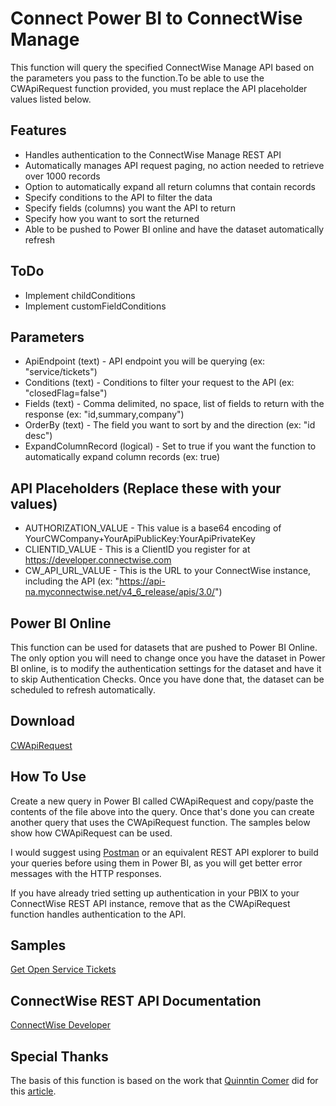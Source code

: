 # Connect Power BI to ConnectWise Manage

This function will query the specified ConnectWise Manage API based on the parameters you pass to the function.To be able to use the CWApiRequest function provided, you must replace the API placeholder values listed below.

## Features

- Handles authentication to the ConnectWise Manage REST API
- Automatically manages API request paging, no action needed to retrieve over 1000 records
- Option to automatically expand all return columns that contain records
- Specify conditions to the API to filter the data
- Specify fields (columns) you want the API to return
- Specify how you want to sort the returned 
- Able to be pushed to Power BI online and have the dataset automatically refresh

## ToDo

- Implement childConditions
- Implement customFieldConditions

## Parameters

- ApiEndpoint (text) - API endpoint you will be querying (ex: "service/tickets")
- Conditions (text) - Conditions to filter your request to the API (ex: "closedFlag=false")
- Fields (text) - Comma delimited, no space, list of fields to return with the response (ex: "id,summary,company")
- OrderBy (text) - The field you want to sort by and the direction (ex: "id desc")
- ExpandColumnRecord (logical) - Set to true if you want the function to automatically expand column records (ex: true)

## API Placeholders (Replace these with your values)

- AUTHORIZATION_VALUE - This value is a base64 encoding of YourCWCompany+YourApiPublicKey:YourApiPrivateKey
- CLIENTID_VALUE - This is a ClientID you register for at https://developer.connectwise.com
- CW_API_URL_VALUE - This is the URL to your ConnectWise instance, including the API (ex: "https://api-na.myconnectwise.net/v4_6_release/apis/3.0/")

## Power BI Online

This function can be used for datasets that are pushed to Power BI Online. The only option you will need to change once you have the dataset in Power BI online, is to modify the authentication settings for the dataset and have it to skip Authentication Checks. Once you have done that, the dataset can be scheduled to refresh automatically.

## Download

[CWApiRequest](https://github.com/derpenstiltskin/connectwise-powerbi/blob/main/src/CWApiRequest.pq)

## How To Use

Create a new query in Power BI called CWApiRequest and copy/paste the contents of the file above into the query. Once that's done you can create another query that uses the CWApiRequest function. The samples below show how CWApiRequest can be used.

I would suggest using [Postman](https://www.postman.com/) or an equivalent REST API explorer to build your queries before using them in Power BI, as you will get better error messages with the HTTP responses.

If you have already tried setting up authentication in your PBIX to your ConnectWise REST API instance, remove that as the CWApiRequest function handles authentication to the API.

## Samples

[Get Open Service Tickets](https://github.com/derpenstiltskin/connectwise-powerbi/blob/main/src/SAMPLE_GetOpenServiceTickets.pq)

## ConnectWise REST API Documentation

[ConnectWise Developer](https://developer.connectwise.com/Products/Manage/REST)

## Special Thanks

The basis of this function is based on the work that [Quinntin Comer](https://comertechnology.com/) did for this [article](https://comertechnology.com/cw-manage-getting-started-with-powerbi-the-update/).